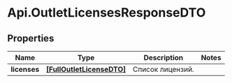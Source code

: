 # Api.OutletLicensesResponseDTO

## Properties

Name | Type | Description | Notes
------------ | ------------- | ------------- | -------------
**licenses** | [**[FullOutletLicenseDTO]**](FullOutletLicenseDTO.md) | Список лицензий. | 


